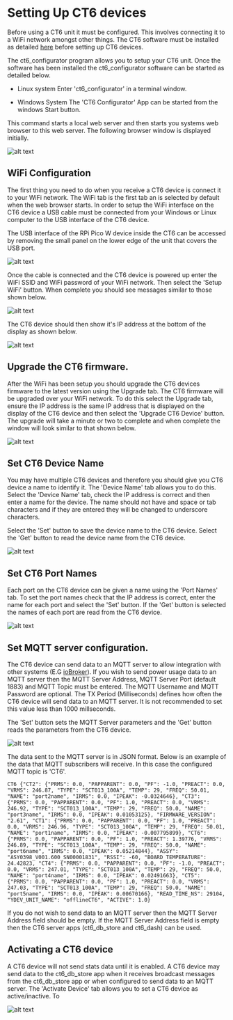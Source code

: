 # Setting Up CT6 devices
Before using a CT6 unit it must be configured. This involves connecting it to a WiFi
network amongst other things. The CT6 software must be installed as detailed [here](installers/README.md) before setting up CT6 devices.

The ct6_configurator program allows you to setup your CT6 unit. Once the software has 
been installed the ct6_configurator software can be started as detailed below.

- Linux system
Enter 'ct6_configurator' in a terminal window.

- Windows System
The 'CT6 Configurator' App can be started from the windows Start button.

This command starts a local web server and then starts you systems web browser 
to this web server. The following browser window is displayed initially.

![alt text](images/ct6_configurator_1.png "CT6 Configurator Initial Window")

## WiFi Configuration

The first thing you need to do when you receive a CT6 device is connect it to 
your WiFi network. The WiFi tab is the first tab an is selected by default when the 
web browser starts. In order to setup the WiFi interface on the CT6 device a USB cable
must be connected from your Windows or Linux computer to the USB interface of the CT6 
device.

The USB interface of the RPi Pico W device inside the CT6 can be accessed by removing
the small panel on the lower edge of the unit that covers the USB port.

 ![alt text](../../images/all_parts.jpg "CT6 Parts")

 Once the cable is connected and the CT6 device is powered up enter the WiFi SSID and 
 WiFi password of your WiFi network. Then select the 'Setup WiFi' button. When complete 
you should see messages similar to those shown below. 

![alt text](images/ct6_configurator_2.png "CT6 Configurator WiFi Setup Complete")

The CT6 device should then show it's IP address at the bottom of the display as shown 
below.

 ![alt text](../../images/ct6.jpg "CT6 Running Normally")


 ## Upgrade the CT6 firmware.

 After the WiFi has been setup you should upgrade the CT6 devices firmware to the latest version using 
 the Upgrade tab. The CT6 firmware will be upgraded over your WiFi network. To do this select the 
 Upgrade tab, ensure the IP address is the same IP address that is displayed on the display of the 
 CT6 device and then select the 'Upgrade CT6 Device' button. The upgrade will take a minute or two
 to complete and when complete the window will look similar to that shown below.

 ![alt text](images/ct6_configurator_3.png "CT6 Configurator Upgrade Complete")


 ## Set CT6 Device Name
 You may have multiple CT6 devices and therefore you should give you CT6 device a name to
 identify it. The 'Device Name' tab allows you to do this. Select the 'Device Name' tab, check the 
 IP address is correct and then enter a name for the device. The name should not have and space or 
 tab characters and if they are entered they will be changed to underscore characters. 
 
 Select the 'Set' button to save the device name to the CT6 device. Select the 'Get' button to
 read the device name from the CT6 device.

 ![alt text](images/ct6_configurator_4.png "CT6 Configurator Device Name")

 ## Set CT6 Port Names
 Each port on the CT6 device can be given a name using the 'Port Names' tab. To set the port names
 check that the IP address is correct, enter the name for each port and select the 'Set' button.
 If the 'Get' button is selected the names of each port are read from the CT6 device.

 ![alt text](images/ct6_configurator_5.png "CT6 Configurator Port Names")

 ## Set MQTT server configuration.
 The CT6 device can send data to an MQTT server to allow integration with other 
 systems (E.G [ioBroker](https://www.iobroker.net/)). If you wish to send power usage data to an 
 MQTT server then the MQTT Server Address, MQTT Server Port (default 1883) and MQTT Topic must be 
 entered. The MQTT Username and MQTT Password are optional. The TX Period (Milliseconds) defines
 how often the CT6 device will send data to an MQTT server. It is not recommended to set this value 
 less than 1000 millseconds.

 The 'Set' button sets the MQTT Server parameters and the 'Get' button reads the parameters from
 the CT6 device.

 ![alt text](images/ct6_configurator_6.png "CT6 Configurator MQTT Server")

 The data sent to the MQTT server is in JSON format. Below is an example of the data that MQTT
 subscribers will receive. In this case the configured MQTT topic is 'CT6'.

```
CT6 {"CT2": {"PRMS": 0.0, "PAPPARENT": 0.0, "PF": -1.0, "PREACT": 0.0, "VRMS": 246.87, "TYPE": "SCT013_100A", "TEMP": 29, "FREQ": 50.01, "NAME": "port2name", "IRMS": 0.0, "IPEAK": -0.0324646}, "CT3": {"PRMS": 0.0, "PAPPARENT": 0.0, "PF": 1.0, "PREACT": 0.0, "VRMS": 246.92, "TYPE": "SCT013_100A", "TEMP": 29, "FREQ": 50.0, "NAME": "port3name", "IRMS": 0.0, "IPEAK": 0.01053125}, "FIRMWARE_VERSION": "2.61", "CT1": {"PRMS": 0.0, "PAPPARENT": 0.0, "PF": 1.0, "PREACT": 0.0, "VRMS": 246.96, "TYPE": "SCT013_100A", "TEMP": 29, "FREQ": 50.01, "NAME": "port1name", "IRMS": 0.0, "IPEAK": -0.007795899}, "CT6": {"PRMS": 0.0, "PAPPARENT": 0.0, "PF": 1.0, "PREACT": 1.39776, "VRMS": 246.89, "TYPE": "SCT013_100A", "TEMP": 29, "FREQ": 50.0, "NAME": "port6name", "IRMS": 0.0, "IPEAK": 0.05214844}, "ASSY": "ASY0398_V001.600_SN00001831", "RSSI": -60, "BOARD_TEMPERATURE": 24.42823, "CT4": {"PRMS": 0.0, "PAPPARENT": 0.0, "PF": -1.0, "PREACT": 0.0, "VRMS": 247.01, "TYPE": "SCT013_100A", "TEMP": 29, "FREQ": 50.0, "NAME": "port4name", "IRMS": 0.0, "IPEAK": 0.02491663}, "CT5": {"PRMS": 0.0, "PAPPARENT": 0.0, "PF": 1.0, "PREACT": 0.0, "VRMS": 247.03, "TYPE": "SCT013_100A", "TEMP": 29, "FREQ": 50.0, "NAME": "port5name", "IRMS": 0.0, "IPEAK": 0.00670166}, "READ_TIME_NS": 29104, "YDEV_UNIT_NAME": "offlineCT6", "ACTIVE": 1.0}
```

 If you do not wish to send data to an MQTT server then the MQTT Server Address field should be empty.
 If the MQTT Server Address field is empty then the CT6 server apps (ct6_db_store and ct6_dash) can be 
 used.

 ## Activating a CT6 device
 A CT6 device will not send stats data until it is enabled. A CT6 device may send data to the ct6_db_store
 app when it receives broadcast messages from the ct6_db_store app or when configured to send data to an MQTT
 server. The 'Activate Device' tab allows you to set a CT6 device as active/inactive. To 

 ![alt text](images/ct6_configurator_7.png "CT6 Configurator Activate Device")



